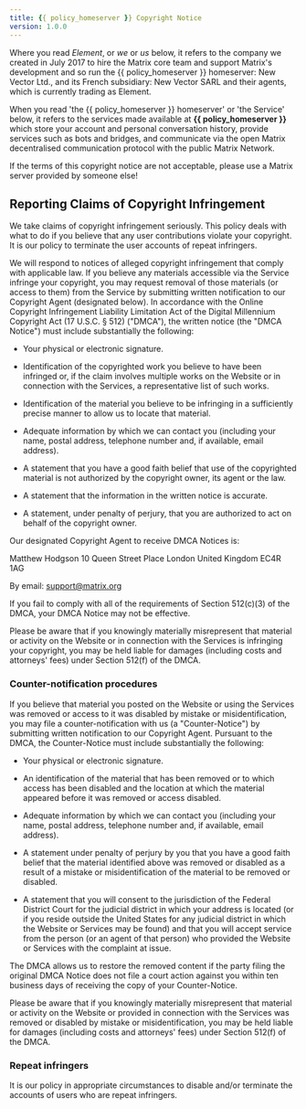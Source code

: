 ```yaml
---
title: {{ policy_homeserver }} Copyright Notice
version: 1.0.0
---
```


Where you read *Element*, or *we* or *us* below, it refers to the company we created in July 2017 to hire the Matrix core team and support Matrix's development and so run the {{ policy_homeserver }} homeserver: New Vector Ltd., and its French subsidiary: New Vector SARL and their agents, which is currently trading as Element.

When you read 'the {{ policy_homeserver }} homeserver' or 'the Service' below, it refers to the services made available at **{{ policy_homeserver }}** which store your account and personal conversation history, provide services such as bots and bridges, and communicate via the open Matrix decentralised communication protocol with the public Matrix Network.

If the terms of this copyright notice are not acceptable, please use a Matrix server provided by someone else!

## Reporting Claims of Copyright Infringement

We take claims of copyright infringement seriously. This policy deals with what to do if you believe that any user contributions violate your copyright. It is our policy to terminate the user accounts of repeat infringers.

We will respond to notices of alleged copyright infringement that comply with applicable law. If you believe any materials accessible via the Service infringe your copyright, you may request removal of those materials (or access to them) from the Service by submitting written notification to our Copyright Agent (designated below). In accordance with the Online Copyright Infringement Liability Limitation Act of the Digital Millennium Copyright Act (17 U.S.C. § 512) ("DMCA"), the written notice (the "DMCA Notice") must include substantially the following:

* Your physical or electronic signature.

* Identification of the copyrighted work you believe to have been infringed or, if the claim involves multiple works on the Website or in connection with the Services, a representative list of such works.

* Identification of the material you believe to be infringing in a sufficiently precise manner to allow us to locate that material.

* Adequate information by which we can contact you (including your name, postal address, telephone number and, if available, email address).

* A statement that you have a good faith belief that use of the copyrighted material is not authorized by the copyright owner, its agent or the law.

* A statement that the information in the written notice is accurate.

* A statement, under penalty of perjury, that you are authorized to act on behalf of the copyright owner.

Our designated Copyright Agent to receive DMCA Notices is:

Matthew Hodgson
10 Queen Street Place
London
United Kingdom
EC4R 1AG

By email: support@matrix.org

If you fail to comply with all of the requirements of Section 512(c)(3) of the DMCA, your DMCA Notice may not be effective.

Please be aware that if you knowingly materially misrepresent that material or activity on the Website or in connection with the Services is infringing your copyright, you may be held liable for damages (including costs and attorneys' fees) under Section 512(f) of the DMCA.

### Counter-notification procedures

If you believe that material you posted on the Website or using the Services was removed or access to it was disabled by mistake or misidentification, you may file a counter-notification with us (a "Counter-Notice") by submitting written notification to our Copyright Agent. Pursuant to the DMCA, the Counter-Notice must include substantially the following:

* Your physical or electronic signature.

* An identification of the material that has been removed or to which access has been disabled and the location at which the material appeared before it was removed or access disabled.

* Adequate information by which we can contact you (including your name, postal address, telephone number and, if available, email address).

* A statement under penalty of perjury by you that you have a good faith belief that the material identified above was removed or disabled as a result of a mistake or misidentification of the material to be removed or disabled.

* A statement that you will consent to the jurisdiction of the Federal District Court for the judicial district in which your address is located (or if you reside outside the United States for any judicial district in which the Website or Services may be found) and that you will accept service from the person (or an agent of that person) who provided the Website or Services with the complaint at issue.

The DMCA allows us to restore the removed content if the party filing the original DMCA Notice does not file a court action against you within ten business days of receiving the copy of your Counter-Notice.

Please be aware that if you knowingly materially misrepresent that material or activity on the Website or provided in connection with the Services was removed or disabled by mistake or misidentification, you may be held liable for damages (including costs and attorneys' fees) under Section 512(f) of the DMCA.

### Repeat infringers

It is our policy in appropriate circumstances to disable and/or terminate the accounts of users who are repeat infringers.

